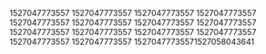 1527047773557
1527047773557
1527047773557
1527047773557
1527047773557
1527047773557
1527047773557
1527047773557
1527047773557
1527047773557
1527047773557
1527047773557
1527047773557
1527047773557
15270477735571527058043641